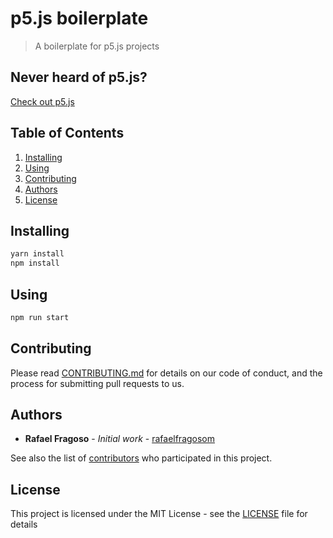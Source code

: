 # p5.js boilerplate

> A boilerplate for p5.js projects

## Never heard of p5.js?

[Check out p5.js](https://p5js.org/get-started/)

## Table of Contents

1. [Installing](#installing)
2. [Using](#using)
3. [Contributing](#contributing)
4. [Authors](#authors)
5. [License](#license)

## Installing

```bash
yarn install
npm install
```

## Using

```bash
npm run start
```

## Contributing

Please read [CONTRIBUTING.md](./CONTRIBUTING.md) for details on our code of conduct, and the process for submitting pull requests to us.

## Authors

* **Rafael Fragoso** - *Initial work* - [rafaelfragosom](https://github.com/rafaelfragoso)

See also the list of [contributors](https://github.com/rafaelfragosom/p5js-boilerplate/contributors) who participated in this project.

## License

This project is licensed under the MIT License - see the [LICENSE](./LICENSE) file for details
